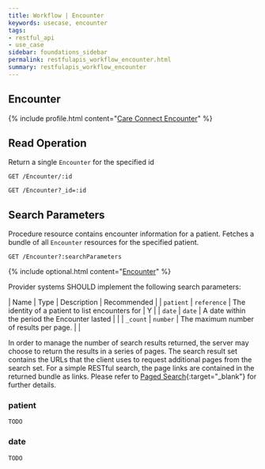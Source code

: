 ```yaml
---
title: Workflow | Encounter
keywords: usecase, encounter
tags:
- restful_api
- use_case
sidebar: foundations_sidebar
permalink: restfulapis_workflow_encounter.html
summary: restfulapis_workflow_encounter
---
```


## Encounter ##

{% include profile.html content="[Care Connect Encounter](http://www.interopen.org/candidate-profiles/care-connect/CareConnect-Encounter-1.html)" %}

## Read Operation ##

Return a single `Encounter` for the specified id

```http
GET /Encounter/:id
```

```http
GET /Encounter?_id=:id
```


## Search Parameters ##

Procedure resource contains encounter information for a patient. Fetches a bundle of all `Encounter` resources for the specified patient.

```http
GET /Encounter?:searchParameters
```

{% include optional.html content="[Encounter](https://www.hl7.org/fhir/DSTU2/encounter.html#search)" %}

Provider systems SHOULD implement the following search parameters:

| Name | Type | Description | Recommended |
| `patient` | `reference` | The identity of a patient to list encounters for | Y |
| `date` | `date` | A date within the period the Encounter lasted | |
| `_count` | `number` | The maximum number of results per page. |  |

In order to manage the number of search results returned, the server may choose to return the results in a series of pages. The search result set contains the URLs that the client uses to request additional pages from the search set. For a simple RESTful search, the page links are contained in the returned bundle as links. Please refer to [Paged Search](https://www.hl7.org/fhir/DSTU2/search.html#count){:target="_blank"} for further details.

### patient ###

```TODO```

### date ###

```TODO```



